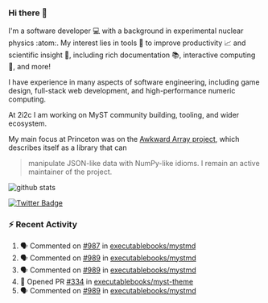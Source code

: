 ### Hi there 👋 

I'm a software developer 💻 with a background in experimental nuclear physics :atom:. My interest lies in tools :wrench: to improve productivity :chart_with_upwards_trend: and scientific insight :telescope:, including rich documentation 📚, interactive computing 🧮, and more! 

I have experience in many aspects of software engineering, including game design, full-stack web development, and high-performance numeric computing. 

At 2i2c I am working on MyST community building, tooling, and wider ecosystem. 

My main focus at Princeton was on the [Awkward Array project](awkward-array.org/), which describes itself as a library that can 
> manipulate JSON-like data with NumPy-like idioms. I remain an active maintainer of the project. 

![github stats](https://github-readme-stats.vercel.app/api?username=agoose77&show_icons=true&hide_rank=true&hide_title=true&bg_color=30,e76445,904e95&text_color=efe3ec&icon_color=efe3ec)
<!--
**agoose77/agoose77** is a ✨ _special_ ✨ repository because its `README.md` (this file) appears on your GitHub profile.

Here are some ideas to get you started:

- 🔭 I’m currently working on ...
- 🌱 I’m currently learning ...
- 👯 I’m looking to collaborate on ...
- 🤔 I’m looking for help with ...
- 💬 Ask me about ...
- 📫 How to reach me: ...
- 😄 Pronouns: ...
- ⚡ Fun fact: ...
-->

[![Twitter Badge](https://img.shields.io/twitter/follow/agoose77?style=flat-square&logo=Twitter&logoColor=white&color=cornflowerblue)](https://twitter.com/agoose77)

### :zap: Recent Activity

<!--START_SECTION:activity-->
1. 🗣 Commented on [#987](https://github.com/executablebooks/mystmd/pull/987#issuecomment-2000053996) in [executablebooks/mystmd](https://github.com/executablebooks/mystmd)
2. 🗣 Commented on [#989](https://github.com/executablebooks/mystmd/pull/989#issuecomment-1999782113) in [executablebooks/mystmd](https://github.com/executablebooks/mystmd)
3. 🗣 Commented on [#989](https://github.com/executablebooks/mystmd/pull/989#issuecomment-1999764493) in [executablebooks/mystmd](https://github.com/executablebooks/mystmd)
4. 💪 Opened PR [#334](https://github.com/executablebooks/myst-theme/pull/334) in [executablebooks/myst-theme](https://github.com/executablebooks/myst-theme)
5. 🗣 Commented on [#989](https://github.com/executablebooks/mystmd/pull/989#issuecomment-1999483160) in [executablebooks/mystmd](https://github.com/executablebooks/mystmd)
<!--END_SECTION:activity-->
